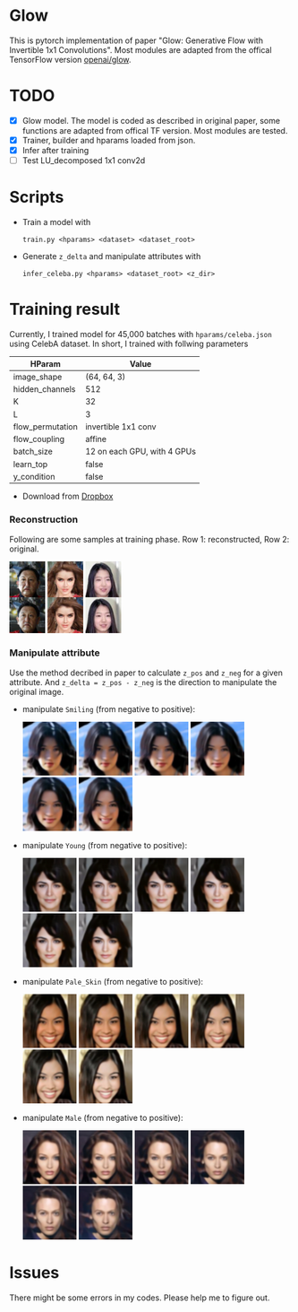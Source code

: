 # Glow
This is pytorch implementation of paper "Glow: Generative Flow with Invertible 1x1 Convolutions". Most modules are adapted from the offical TensorFlow version [openai/glow](https://github.com/openai/glow).

# TODO
- [x] Glow model. The model is coded as described in original paper, some functions are adapted from offical TF version. Most modules are tested.
- [x] Trainer, builder and hparams loaded from json.
- [x] Infer after training
- [ ] Test LU_decomposed 1x1 conv2d

# Scripts
- Train a model with
    ```
    train.py <hparams> <dataset> <dataset_root>
    ```
- Generate `z_delta` and manipulate attributes with
    ```
    infer_celeba.py <hparams> <dataset_root> <z_dir>
    ```

# Training result
Currently, I trained model for 45,000 batches with `hparams/celeba.json` using CelebA dataset. In short, I trained with follwing parameters

|      HParam      |            Value            |
| ---------------- | --------------------------- |
| image_shape      | (64, 64, 3)                 |
| hidden_channels  | 512                         |
| K                | 32                          |
| L                | 3                           |
| flow_permutation | invertible 1x1 conv         |
| flow_coupling    | affine                      |
| batch_size       | 12 on each GPU, with 4 GPUs |
| learn_top        | false                       |
| y_condition      | false                       |

- Download from [Dropbox](https://www.dropbox.com/s/3wx7vmsurjzfelm/trained.pkg?dl=0)

### Reconstruction
Following are some samples at training phase. Row 1: reconstructed, Row 2: original.

![](./pictures/individualImage.png)
![](./pictures/individualImage2.png)
![](./pictures/individualImage3.png)

### Manipulate attribute
Use the method decribed in paper to calculate `z_pos` and `z_neg` for a given attribute.
And `z_delta = z_pos - z_neg` is the direction to manipulate the original image.


- manipulate `Smiling` (from negative to positive):

    <img src="./pictures/infer_210/attr_Smiling_0.png" width="96" />
    <img src="./pictures/infer_210/attr_Smiling_2.png" width="96" />
    <img src="./pictures/infer_210/attr_Smiling_4.png" width="96" />
    <img src="./pictures/infer_210/attr_Smiling_6.png" width="96" />
    <img src="./pictures/infer_210/attr_Smiling_8.png" width="96" />
    <img src="./pictures/infer_210/attr_Smiling_10.png" width="96" />

- manipulate `Young` (from negative to positive):

    <img src="./pictures/infer_988/attr_Young_0.png" width="96" />
    <img src="./pictures/infer_988/attr_Young_2.png" width="96" />
    <img src="./pictures/infer_988/attr_Young_4.png" width="96" />
    <img src="./pictures/infer_988/attr_Young_6.png" width="96" />
    <img src="./pictures/infer_988/attr_Young_8.png" width="96" />
    <img src="./pictures/infer_988/attr_Young_10.png" width="96" />

- manipulate `Pale_Skin` (from negative to positive):

    <img src="./pictures/infer_150/attr_Pale_Skin_0.png" width="96" />
    <img src="./pictures/infer_150/attr_Pale_Skin_2.png" width="96" />
    <img src="./pictures/infer_150/attr_Pale_Skin_4.png" width="96" />
    <img src="./pictures/infer_150/attr_Pale_Skin_6.png" width="96" />
    <img src="./pictures/infer_150/attr_Pale_Skin_8.png" width="96" />
    <img src="./pictures/infer_150/attr_Pale_Skin_10.png" width="96" />

- manipulate `Male` (from negative to positive):

    <img src="./pictures/infer_141/attr_Male_0.png" width="96" />
    <img src="./pictures/infer_141/attr_Male_2.png" width="96" />
    <img src="./pictures/infer_141/attr_Male_4.png" width="96" />
    <img src="./pictures/infer_141/attr_Male_6.png" width="96" />
    <img src="./pictures/infer_141/attr_Male_8.png" width="96" />
    <img src="./pictures/infer_141/attr_Male_10.png" width="96" />


# Issues
There might be some errors in my codes. Please help me to figure out.
